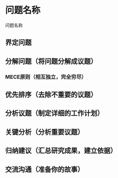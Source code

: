 <!-- toc -->

# 问题名称

问题名称

## 界定问题

## 分解问题（将问题分解成议题）

### MECE原则（相互独立，完全穷尽）

## 优先排序（去除不重要的议题）

## 分析议题（制定详细的工作计划）

## 关键分析（分析重要议题）

## 归纳建议（汇总研究成果，建立依据）

## 交流沟通（准备你的故事）
